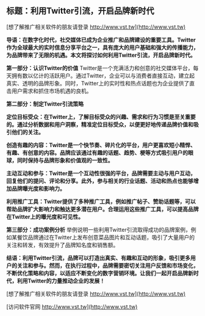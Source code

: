 ## **标题：利用Twitter引流，开启品牌新时代**

[想了解推广相关软件的朋友请登录 http://www.vst.tw](http://www.vst.tw)

**导语：在数字化时代，社交媒体已成为企业推广和品牌建设的重要工具。Twitter作为全球最大的实时信息分享平台之一，具有庞大的用户基础和强大的传播能力，为品牌带来了无限的机遇。本文将探讨如何利用Twitter引流，开启品牌新时代。**

**第一部分：认识Twitter的价值**
Twitter是一个充满活力和创意的社交媒体平台，每天拥有数以亿计的活跃用户。通过Twitter，企业可以与消费者直接互动，建立起真实、透明的品牌形象。同时，Twitter上的实时性和热点话题也为企业提供了直击用户需求和抓住市场机遇的良机。

**第二部分：制定Twitter引流策略**

**定位目标受众：在Twitter上，了解目标受众的兴趣、需求和行为习惯是至关重要的。通过分析数据和用户洞察，精准定位目标受众，以便更好地传递品牌价值和吸引他们的关注。**

**创造有趣的内容：Twitter是一个快节奏、碎片化的平台，用户更喜欢短小精悍、有趣、有创意的内容。品牌应该通过有趣的话题、趋势、梗等方式吸引用户的眼球，同时保持与品牌形象和价值观的一致性。**

**主动互动和参与：Twitter是一个互动性很强的平台，品牌需要主动与用户互动，回复他们的提问、评论和分享。此外，参与相关的行业话题、活动和热点也能够增加品牌曝光度和影响力。**

**利用推广工具：Twitter提供了多种推广工具，例如推广帖子、赞助话题等，可以帮助品牌扩大影响力和触达更多潜在用户。合理运用这些推广工具，可以提高品牌在Twitter上的曝光度和可见性。**

**第三部分：成功案例分析**
举例说明一些利用Twitter引流取得成功的品牌案例，例如某餐饮品牌通过在Twitter上发布创意菜品图片和互动话题，吸引了大量用户的关注和转发，有效提升了品牌知名度和销售额。

**结语：利用Twitter引流，品牌可以打造出真实、有趣和互动的形象，吸引更多用户的关注和参与。然而，在执行过程中，品牌需要密切关注用户反馈和市场变化，不断优化策略和内容，以适应不断变化的数字营销环境。让我们一起开启品牌新时代，利用Twitter的力量推动企业的发展！**

[想了解推广相关软件的朋友请登录 http://www.vst.tw](http://www.vst.tw)


[访问软件官网 http://www.vst.tw](http://www.vst.tw)
